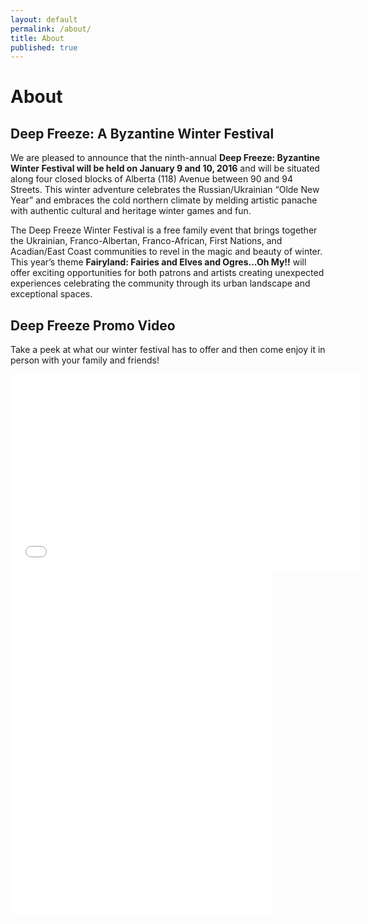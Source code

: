 ```yaml
---
layout: default
permalink: /about/
title: About
published: true
---
```




# About

## Deep Freeze: A Byzantine Winter Festival

We are pleased to announce that the ninth-annual **Deep Freeze: Byzantine Winter Festival will be held on January 9 and 10, 2016** and will be situated along four closed blocks of Alberta (118) Avenue between 90 and 94 Streets. This winter adventure celebrates the Russian/Ukrainian “Olde New Year” and embraces the cold northern climate by melding artistic panache with authentic cultural and heritage winter games and fun.

The Deep Freeze Winter Festival is a free family event that brings together the Ukrainian, Franco-Albertan, Franco-African, First Nations, and Acadian/East Coast communities to revel in the magic and beauty of winter. This year’s theme **Fairyland: Fairies and Elves and Ogres...Oh My!!** will offer exciting opportunities for both patrons and artists creating unexpected experiences celebrating the community through its urban landscape and exceptional spaces.

## Deep Freeze Promo Video

Take a peek at what our winter festival has to offer and then come enjoy it in person with your family and friends!

<iframe width="560" height="315" src="//www.youtube.com/embed/5l957U6WqRs" frameborder="0" allowfullscreen></iframe>


<iframe width="420" height="236" src="//www.youtube.com/embed/MeE6-7bGCt8" frameborder="0" allowfullscreen></iframe>


<iframe width="420" height="315" src="//www.youtube.com/embed/jVdqzO8Pa68" frameborder="0" allowfullscreen></iframe>
